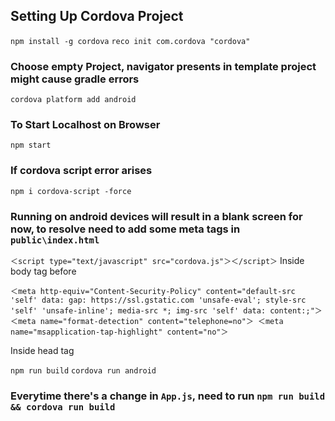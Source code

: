 ## Setting Up Cordova Project

`npm install -g cordova`
`reco init com.cordova "cordova"`
### Choose empty Project, navigator presents in template project might cause gradle errors

`cordova platform add android`
### To Start Localhost on Browser
`npm start`
### If cordova script error arises 
`npm i cordova-script -force`

### Running on android devices will result in a blank screen for now, to resolve need to add some meta tags in `public\index.html`

`＜script type="text/javascript" src="cordova.js"＞＜/script＞` 
Inside body tag before </body>

`＜meta http-equiv="Content-Security-Policy" content="default-src 'self' data: gap: https://ssl.gstatic.com 'unsafe-eval'; style-src 'self' 'unsafe-inline'; media-src *; img-src 'self' data: content:;"＞
＜meta name="format-detection" content="telephone=no"＞
＜meta name="msapplication-tap-highlight" content="no"＞`

Inside head tag

`npm run build`
`cordova run android`

### Everytime there's a change in `App.js`, need to run `npm run build && cordova run build`


